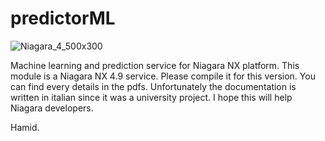 # predictorML
![Niagara_4_500x300](https://user-images.githubusercontent.com/52376408/129475151-20fc9dfa-399f-4c53-8312-e2e746e3b8c2.png)

Machine learning and prediction service for Niagara NX platform. 
This module is a Niagara NX 4.9 service. Please compile it for this version. You can find every details in the pdfs.
Unfortunately the documentation is written in italian since it was a university project.
I hope this will help Niagara developers.

Hamid.
